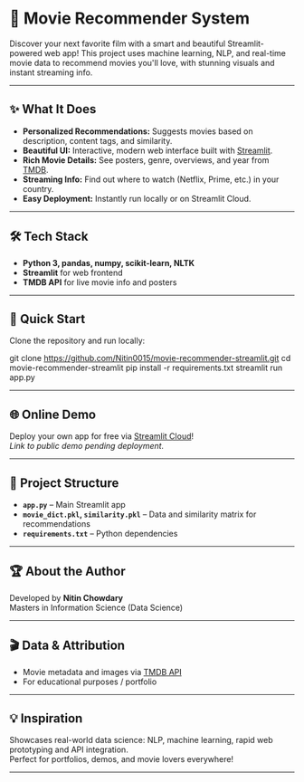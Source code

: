 # 🍿 Movie Recommender System

Discover your next favorite film with a smart and beautiful Streamlit-powered web app! This project uses machine learning, NLP, and real-time movie data to recommend movies you'll love, with stunning visuals and instant streaming info.

---

## ✨ What It Does

- **Personalized Recommendations:** Suggests movies based on description, content tags, and similarity.
- **Beautiful UI:** Interactive, modern web interface built with [Streamlit](https://streamlit.io).
- **Rich Movie Details:** See posters, genre, overviews, and year from [TMDB](https://www.themoviedb.org).
- **Streaming Info:** Find out where to watch (Netflix, Prime, etc.) in your country.
- **Easy Deployment:** Instantly run locally or on Streamlit Cloud.

---

## 🛠 Tech Stack

- **Python 3, pandas, numpy, scikit-learn, NLTK**
- **Streamlit** for web frontend
- **TMDB API** for live movie info and posters

---

## 🚀 Quick Start

Clone the repository and run locally:

git clone https://github.com/Nitin0015/movie-recommender-streamlit.git
cd movie-recommender-streamlit
pip install -r requirements.txt
streamlit run app.py


---

## 🌐 Online Demo

Deploy your own app for free via [Streamlit Cloud](https://share.streamlit.io)!  
_Link to public demo pending deployment._

---

## 📁 Project Structure

- **`app.py`** – Main Streamlit app
- **`movie_dict.pkl`, `similarity.pkl`** – Data and similarity matrix for recommendations
- **`requirements.txt`** – Python dependencies

---

## 🏆 About the Author

Developed by **Nitin Chowdary**  
Masters in Information Science (Data Science)

---

## 🎬 Data & Attribution

- Movie metadata and images via [TMDB API](https://www.themoviedb.org/documentation/api)
- For educational purposes / portfolio

---

## 💡 Inspiration

Showcases real-world data science: NLP, machine learning, rapid web prototyping and API integration.  
Perfect for portfolios, demos, and movie lovers everywhere!

---
